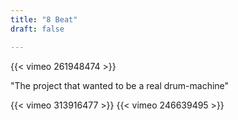 ```yaml
---
title: "8 Beat"
draft: false

---
```


{{< vimeo 261948474 >}}


"The project that wanted to be a real drum-machine"

{{< vimeo 313916477 >}}
{{< vimeo 246639495 >}}
